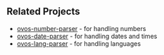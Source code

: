 
## Related Projects

- [ovos-number-parser](https://github.com/OpenVoiceOS/ovos-number-parser) - for handling numbers
- [ovos-date-parser](https://github.com/OpenVoiceOS/ovos-date-parser) - for handling dates and times
- [ovos-lang-parser](https://github.com/OVOSHatchery/ovos-lang-parser) - for handling languages
